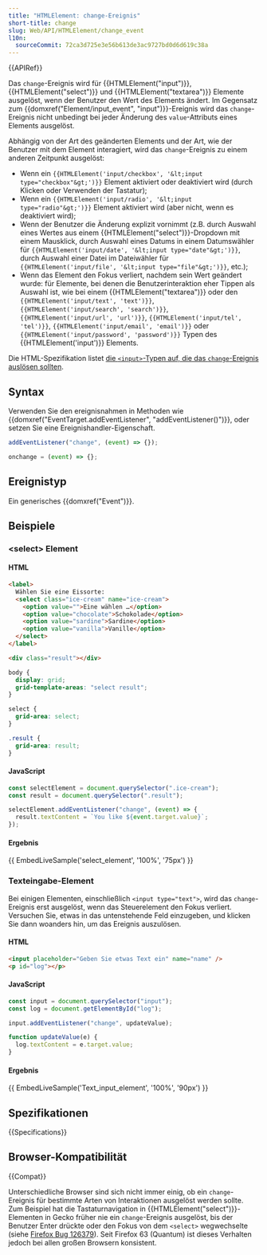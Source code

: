 ```yaml
---
title: "HTMLElement: change-Ereignis"
short-title: change
slug: Web/API/HTMLElement/change_event
l10n:
  sourceCommit: 72ca3d725e3e56b613de3ac9727bd0d6d619c38a
---
```


{{APIRef}}

Das `change`-Ereignis wird für {{HTMLElement("input")}}, {{HTMLElement("select")}} und {{HTMLElement("textarea")}} Elemente ausgelöst, wenn der Benutzer den Wert des Elements ändert. Im Gegensatz zum {{domxref("Element/input_event", "input")}}-Ereignis wird das `change`-Ereignis nicht unbedingt bei jeder Änderung des `value`-Attributs eines Elements ausgelöst.

Abhängig von der Art des geänderten Elements und der Art, wie der Benutzer mit dem Element interagiert, wird das `change`-Ereignis zu einem anderen Zeitpunkt ausgelöst:

- Wenn ein `{{HTMLElement('input/checkbox', '&lt;input type="checkbox"&gt;')}}` Element aktiviert oder deaktiviert wird (durch Klicken oder Verwenden der Tastatur);
- Wenn ein `{{HTMLElement('input/radio', '&lt;input type="radio"&gt;')}}` Element aktiviert wird (aber nicht, wenn es deaktiviert wird);
- Wenn der Benutzer die Änderung explizit vornimmt (z.B. durch Auswahl eines Wertes aus einem {{HTMLElement("select")}}-Dropdown mit einem Mausklick, durch Auswahl eines Datums in einem Datumswähler für `{{HTMLElement('input/date', '&lt;input type="date"&gt;')}}`, durch Auswahl einer Datei im Dateiwähler für `{{HTMLElement('input/file', '&lt;input type="file"&gt;')}}`, etc.);
- Wenn das Element den Fokus verliert, nachdem sein Wert geändert wurde: für Elemente, bei denen die Benutzerinteraktion eher Tippen als Auswahl ist, wie bei einem {{HTMLElement("textarea")}} oder den `{{HTMLElement('input/text', 'text')}}`, `{{HTMLElement('input/search', 'search')}}`, `{{HTMLElement('input/url', 'url')}}`, `{{HTMLElement('input/tel', 'tel')}}`, `{{HTMLElement('input/email', 'email')}}` oder `{{HTMLElement('input/password', 'password')}}` Typen des {{HTMLElement('input')}} Elements.

Die HTML-Spezifikation listet [die `<input>`-Typen auf, die das `change`-Ereignis auslösen sollten](https://html.spec.whatwg.org/multipage/forms.html#concept-input-apply).

## Syntax

Verwenden Sie den ereignisnahmen in Methoden wie {{domxref("EventTarget.addEventListener", "addEventListener()")}}, oder setzen Sie eine Ereignishandler-Eigenschaft.

```js
addEventListener("change", (event) => {});

onchange = (event) => {};
```

## Ereignistyp

Ein generisches {{domxref("Event")}}.

## Beispiele

### \<select> Element

#### HTML

```html
<label>
  Wählen Sie eine Eissorte:
  <select class="ice-cream" name="ice-cream">
    <option value="">Eine wählen …</option>
    <option value="chocolate">Schokolade</option>
    <option value="sardine">Sardine</option>
    <option value="vanilla">Vanille</option>
  </select>
</label>

<div class="result"></div>
```

```css hidden
body {
  display: grid;
  grid-template-areas: "select result";
}

select {
  grid-area: select;
}

.result {
  grid-area: result;
}
```

#### JavaScript

```js
const selectElement = document.querySelector(".ice-cream");
const result = document.querySelector(".result");

selectElement.addEventListener("change", (event) => {
  result.textContent = `You like ${event.target.value}`;
});
```

#### Ergebnis

{{ EmbedLiveSample('select_element', '100%', '75px') }}

### Texteingabe-Element

Bei einigen Elementen, einschließlich `<input type="text">`, wird das `change`-Ereignis erst ausgelöst, wenn das Steuerelement den Fokus verliert. Versuchen Sie, etwas in das untenstehende Feld einzugeben, und klicken Sie dann woanders hin, um das Ereignis auszulösen.

#### HTML

```html
<input placeholder="Geben Sie etwas Text ein" name="name" />
<p id="log"></p>
```

#### JavaScript

```js
const input = document.querySelector("input");
const log = document.getElementById("log");

input.addEventListener("change", updateValue);

function updateValue(e) {
  log.textContent = e.target.value;
}
```

#### Ergebnis

{{ EmbedLiveSample('Text_input_element', '100%', '90px') }}

## Spezifikationen

{{Specifications}}

## Browser-Kompatibilität

{{Compat}}

Unterschiedliche Browser sind sich nicht immer einig, ob ein `change`-Ereignis für bestimmte Arten von Interaktionen ausgelöst werden sollte. Zum Beispiel hat die Tastaturnavigation in {{HTMLElement("select")}}-Elementen in Gecko früher nie ein `change`-Ereignis ausgelöst, bis der Benutzer Enter drückte oder den Fokus von dem `<select>` wegwechselte (siehe [Firefox Bug 126379](https://bugzil.la/126379)). Seit Firefox 63 (Quantum) ist dieses Verhalten jedoch bei allen großen Browsern konsistent.
